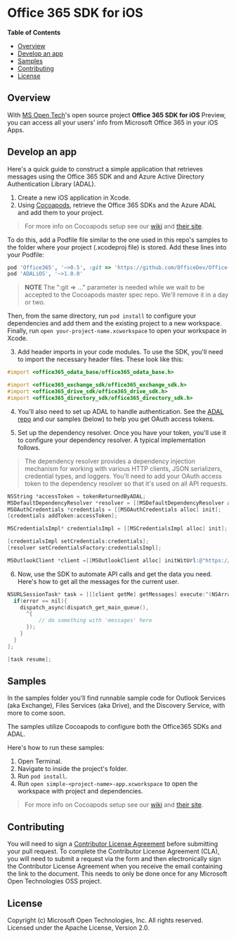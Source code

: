 # Office 365 SDK for iOS

**Table of Contents**

- [Overview](#overview)
- [Develop an app](#develop-an-app)
- [Samples](#samples)
- [Contributing](#contributing)
- [License](#license)

## Overview
With [MS Open Tech](http://msopentech.com)'s open source project **Office 365 SDK for iOS** Preview, you can access all your users' info from Microsoft Office 365 in your iOS Apps. 

## Develop an app
Here's a quick guide to construct a simple application that retrieves messages using the Office 365 SDK and and Azure Active Directory Authentication Library (ADAL).

1. Create a new iOS application in Xcode.
2. Using [Cocoapods](https://cocoapods.org), retrieve the Office 365 SDKs and the Azure ADAL and add them to your project.
  > For more info on Cocoapods setup see our [wiki](https://github.com/OfficeDev/Office-365-SDK-for-iOS/wiki/Cocoapods-Setup) and [their site](http://cocoapods.org).

  To do this, add a Podfile file similar to the one used in this repo's samples to the folder where your project (.xcodeproj file) is stored. Add these lines into your Podfile:
  ```Ruby
  pod 'Office365', '~>0.5', :git => 'https://github.com/OfficeDev/Office-365-SDK-for-iOS.git'
  pod 'ADALiOS', '~>1.0.0'
  ```
  > **NOTE** The ":git => ..." parameter is needed while we wait to be accepted to the Cocoapods master spec repo. We'll remove it in a day or two.
  
  Then, from the same directory, run `pod install` to configure your dependencies and add them and the existing project to a new workspace.
  Finally, run `open your-project-name.xcworkspace` to open your workspace in Xcode.

3. Add header imports in your code modules.
  To use the SDK, you'll need to import the necessary header files. These look like this:

  ```Objective-C
  #import <office365_odata_base/office365_odata_base.h>
  
  #import <office365_exchange_sdk/office365_exchange_sdk.h>
  #import <office365_drive_sdk/office365_drive_sdk.h>
  #import <office365_directory_sdk/office365_directory_sdk.h>
  ```

4. You'll also need to set up ADAL to handle authentication. See the [ADAL repo](https://github.com/AzureAD/azure-activedirectory-library-for-objc) and our samples (below) to help you get OAuth access tokens.

5. Set up the dependency resolver.
  Once you have your token, you'll use it to configure your dependency resolver. A typical implementation follows.

  > The dependency resolver provides a dependency injection mechanism for working with various HTTP clients, JSON serializers, credential types, and loggers. You'll need to add your OAuth access token to the dependency resolver so that it's used on all API requests.

  ```Objective-C
  NSString *accessToken = tokenReturnedByADAL;
  MSDefaultDependencyResolver *resolver = [[MSDefaultDependencyResolver alloc] init];
  MSOAuthCredentials *credentials = [[MSOAuthCredentials alloc] init];
  [credentials addToken:accessToken];
  
  MSCredentialsImpl* credentialsImpl = [[MSCredentialsImpl alloc] init];
  
  [credentialsImpl setCredentials:credentials];
  [resolver setCredentialsFactory:credentialsImpl];
  
  MSOutlookClient *client =[[MSOutlookClient alloc] initWitUrl:@"https://outlook.office365.com/api/v1.0"       dependencyResolver:resolver];
  ```

6. Now, use the SDK to automate API calls and get the data you need.
  Here's how to get all the messages for the current user.

  ```Objective-C
  NSURLSessionTask* task = [[[client getMe] getMessages] execute:^(NSArray<MSOutlookMessage> *messages, NSError *error) {
    if(error == nil){
      dispatch_async(dispatch_get_main_queue(),
        ^{
            // do something with 'messages' here
        });
      }
    }
  ];
  
  [task resume];
  ```

## Samples
In the samples folder you'll find runnable sample code for Outlook Services (aka Exchange), Files Services (aka Drive), and the Discovery Service, with more to come soon.

The samples utilize Cocoapods to configure both the Office365 SDKs and ADAL.

Here's how to run these samples:

1. Open Terminal.
2. Navigate to inside the project's folder.
3. Run `pod install`.
4. Run `open simple-<project-name>-app.xcworkspace` to open the workspace with project and dependencies.

> For more info on Cocoapods setup see our [wiki](https://github.com/OfficeDev/Office-365-SDK-for-iOS/wiki/Cocoapods-Setup) and [their site](http://cocoapods.org).

## Contributing
You will need to sign a [Contributor License Agreement](https://cla.msopentech.com/) before submitting your pull request. To complete the Contributor License Agreement (CLA), you will need to submit a request via the form and then electronically sign the Contributor License Agreement when you receive the email containing the link to the document. This needs to only be done once for any Microsoft Open Technologies OSS project.

## License
Copyright (c) Microsoft Open Technologies, Inc. All rights reserved. Licensed under the Apache License, Version 2.0.
